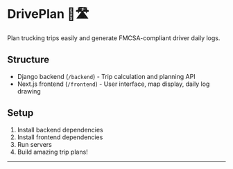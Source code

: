 # DrivePlan 🚛🛣️

Plan trucking trips easily and generate FMCSA-compliant driver daily logs.

## Structure
- Django backend (`/backend`) - Trip calculation and planning API
- Next.js frontend (`/frontend`) - User interface, map display, daily log drawing

## Setup
1. Install backend dependencies
2. Install frontend dependencies
3. Run servers
4. Build amazing trip plans!

---